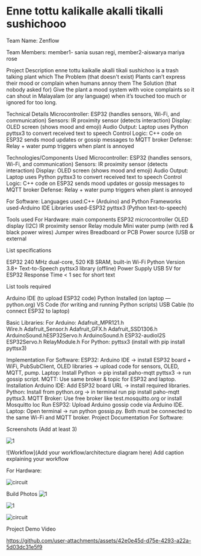 # Enne tottu kalikalle akalli tikalli sushichooo
Team Name: Zenflow

Team Members:
member1- sania susan regi,
member2-aiswarya mariya rose

Project Description
 enne tottu kaikalle akalli tikali sushichoo is a trash talking plant which 
The Problem (that doesn't exist)
 Plants can’t express their mood or complain when humans annoy them
The Solution (that nobody asked for)
 Give the plant a mood system with voice complaints so it can shout in Malayalam (or any language) when it’s touched too much or ignored for too long.

Technical Details 
Microcontroller: ESP32 (handles sensors, Wi-Fi, and communication)
Sensors: IR proximity sensor  (detects interaction)
Display: OLED screen (shows mood and emoji)
Audio Output: Laptop uses Python pyttsx3 to convert received text to speech
Control Logic: C++ code on ESP32 sends mood updates or gossip messages to MQTT broker
Defense: Relay + water pump triggers when plant is annoyed

Technologies/Components Used
Microcontroller: ESP32 (handles sensors, Wi-Fi, and communication)
Sensors: IR proximity sensor  (detects interaction)
Display: OLED screen (shows mood and emoji)
Audio Output: Laptop uses Python pyttsx3 to convert received text to speech
Control Logic: C++ code on ESP32 sends mood updates or gossip messages to MQTT broker
Defense: Relay + water pump triggers when plant is annoyed


For Software:
Languages used:C++ (Arduino) and Python
Frameworks used-Arduino IDE 
Libraries used-ESP32
pyttsx3 (Python text-to-speech)

Tools used
For Hardware:
main components
 ESP32 microcontroller
OLED display (I2C)
 IR proximity sensor
Relay module
Mini water pump (with red & black power wires)
Jumper wires
Breadboard or PCB
Power source (USB or external

List specifications
 
ESP32	240 MHz dual-core, 520 KB SRAM, built-in Wi-Fi
Python Version	3.8+ 
Text-to-Speech	pyttsx3 library (offline)
Power Supply	USB 5V for ESP32
Response Time	< 1 sec for short text

List tools required

Arduino IDE (to upload ESP32 code)
Python Installed (on laptop — python.org)
VS Code (for writing and running Python scripts)
USB Cable (to connect ESP32 to laptop)

Basic Libraries:
For Arduino: Adafruit_MPR121.h  
Wire.h
Adafruit_Sensor.h Adafruit_GFX.h
Adafruit_SSD1306.h
ArduinoSound.hESP32Servo.h
ArduinoSound.h
ESP32-audioI2S
ESP32Servo.h
RelayModule.h
For Python: pyttsx3 (install with pip install pyttsx3)


Implementation
For Software:
ESP32: Arduino IDE → install ESP32 board + WiFi, PubSubClient, OLED libraries → upload code for sensors, OLED, MQTT, pump.
Laptop: Install Python → pip install paho-mqtt pyttsx3 → run gossip script.
MQTT: Use same broker & topic for ESP32 and laptop.
Installation
 Arduino IDE: Add ESP32 board URL → install required libraries.
Python: Install from python.org → in terminal run pip install paho-mqtt pyttsx3.
MQTT Broker: Use free broker like test.mosquitto.org or install Mosquitto loc
Run
 ESP32: Upload Arduino gossip code via Arduino IDE.
Laptop: Open terminal → run python gossip.py.
Both must be connected to the same Wi-Fi and MQTT broker.
Project Documentation
For Software:

Screenshots (Add at least 3)

![1](https://github.com/user-attachments/assets/cde9d301-9164-4ca3-9e18-06652a1196c4)

![Workflow](Add your workflow/architecture diagram here) Add caption explaining your workflow

For Hardware:

![circuit](https://github.com/user-attachments/assets/c3be8741-9bee-4d1e-ae3f-86d952163312)


Build Photos
![1](https://github.com/user-attachments/assets/05f61f18-3576-4f34-81d5-f3c07a7ecd6d)


![1](https://github.com/user-attachments/assets/45fb2945-5b83-4491-8998-6e42584460c3)

![circuit](https://github.com/user-attachments/assets/83f2a13e-b506-48bc-b482-94d82b43ae39)


Project Demo
Video


https://github.com/user-attachments/assets/42e0e45d-d75e-4293-a22a-5d03dc31e5f9





 
